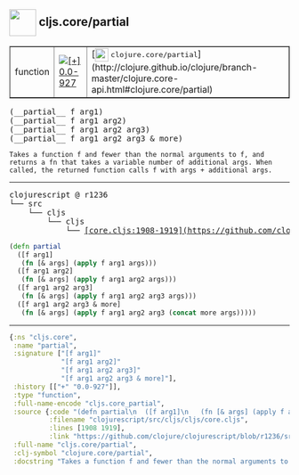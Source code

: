 ## <img width="48px" valign="middle" src="http://i.imgur.com/Hi20huC.png"> cljs.core/partial

 <table border="1">
<tr>
<td>function</td>
<td><a href="https://github.com/cljsinfo/api-refs/tree/0.0-927"><img valign="middle" alt="[+] 0.0-927" src="https://img.shields.io/badge/+-0.0--927-lightgrey.svg"></a> </td>
<td>
[<img height="24px" valign="middle" src="http://i.imgur.com/1GjPKvB.png"> <samp>clojure.core/partial</samp>](http://clojure.github.io/clojure/branch-master/clojure.core-api.html#clojure.core/partial)
</td>
</tr>
</table>

 <samp>
(__partial__ f arg1)<br>
(__partial__ f arg1 arg2)<br>
(__partial__ f arg1 arg2 arg3)<br>
(__partial__ f arg1 arg2 arg3 & more)<br>
</samp>

```
Takes a function f and fewer than the normal arguments to f, and
returns a fn that takes a variable number of additional args. When
called, the returned function calls f with args + additional args.
```

---

 <pre>
clojurescript @ r1236
└── src
    └── cljs
        └── cljs
            └── <ins>[core.cljs:1908-1919](https://github.com/clojure/clojurescript/blob/r1236/src/cljs/cljs/core.cljs#L1908-L1919)</ins>
</pre>

```clj
(defn partial
  ([f arg1]
   (fn [& args] (apply f arg1 args)))
  ([f arg1 arg2]
   (fn [& args] (apply f arg1 arg2 args)))
  ([f arg1 arg2 arg3]
   (fn [& args] (apply f arg1 arg2 arg3 args)))
  ([f arg1 arg2 arg3 & more]
   (fn [& args] (apply f arg1 arg2 arg3 (concat more args)))))
```


---

```clj
{:ns "cljs.core",
 :name "partial",
 :signature ["[f arg1]"
             "[f arg1 arg2]"
             "[f arg1 arg2 arg3]"
             "[f arg1 arg2 arg3 & more]"],
 :history [["+" "0.0-927"]],
 :type "function",
 :full-name-encode "cljs.core_partial",
 :source {:code "(defn partial\n  ([f arg1]\n   (fn [& args] (apply f arg1 args)))\n  ([f arg1 arg2]\n   (fn [& args] (apply f arg1 arg2 args)))\n  ([f arg1 arg2 arg3]\n   (fn [& args] (apply f arg1 arg2 arg3 args)))\n  ([f arg1 arg2 arg3 & more]\n   (fn [& args] (apply f arg1 arg2 arg3 (concat more args)))))",
          :filename "clojurescript/src/cljs/cljs/core.cljs",
          :lines [1908 1919],
          :link "https://github.com/clojure/clojurescript/blob/r1236/src/cljs/cljs/core.cljs#L1908-L1919"},
 :full-name "cljs.core/partial",
 :clj-symbol "clojure.core/partial",
 :docstring "Takes a function f and fewer than the normal arguments to f, and\nreturns a fn that takes a variable number of additional args. When\ncalled, the returned function calls f with args + additional args."}

```
